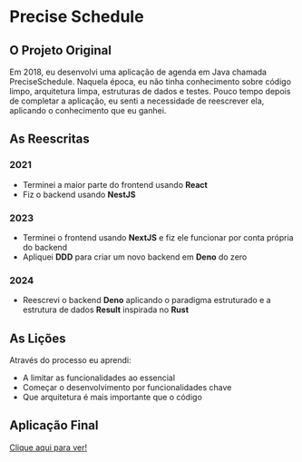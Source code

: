 # Precise Schedule

## O Projeto Original

Em 2018, eu desenvolvi uma aplicação de agenda em Java chamada PreciseSchedule. Naquela época, eu
não tinha conhecimento sobre código limpo, arquitetura limpa, estruturas de dados e testes. Pouco
tempo depois de completar a aplicação, eu senti a necessidade de reescrever ela, aplicando o
conhecimento que eu ganhei.

## As Reescritas

### 2021

- Terminei a maior parte do frontend usando **React**
- Fiz o backend usando **NestJS**

### 2023

- Terminei o frontend usando **NextJS** e fiz ele funcionar por conta própria do backend
- Apliquei **DDD** para criar um novo backend em **Deno** do zero

### 2024

- Reescrevi o backend **Deno** aplicando o paradigma estruturado e a estrutura de dados **Result**
  inspirada no **Rust**

## As Lições

Através do processo eu aprendi:

- A limitar as funcionalidades ao essencial
- Começar o desenvolvimento por funcionalidades chave
- Que arquitetura é mais importante que o código

## Aplicação Final

[Clique aqui para ver!](/precise_schedule/index.html)
